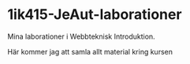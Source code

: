 1ik415-JeAut-laborationer
=========================

Mina laborationer i Webbteknisk Introduktion.

Här kommer jag att samla allt material kring kursen